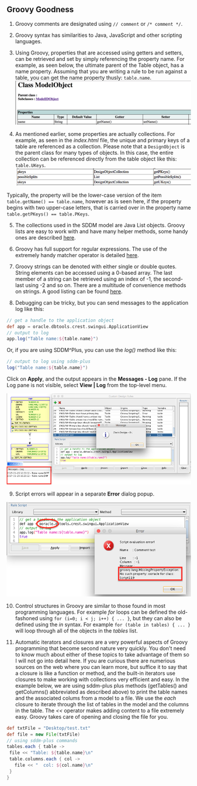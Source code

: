 ## Groovy Goodness
1. Groovy comments are designated using `// comment` or `/* comment */`.
2. Groovy syntax has similarities to Java, JavaScript and other scripting languages.
3. Using Groovy, properties that are accessed using getters and setters, can be retrieved and set by simply referencing the property name. For example, as seen below, the ultimate parent of the Table object, has a name property. Assuming that you are writing a rule to be run against a table, you can get the name property thusly: `table.name`.
 ![](images/getterSetter.png)

4. As mentioned earlier, some properties are actually collections. For example, as seen in the *index.html* file, the unique and primary keys of a table are referenced as a collection. Please note that a `DesignObject` is the parent class for many types of objects. In this case, the entire collection can be referenced directly from the table object like this: `table.UKeys`.
 ![](images/pkAndUk.png)

 Typically, the property will be the lower-case version of the item `table.getName() == table.name`, however as is seen here, if the property begins with two upper-case letters, that is carried over in the property name `table.getPKeys() == table.PKeys`.

5. The collections used in the SDDM model are Java List objects. Groovy lists are easy to work with and have many helper methods, some handy ones are described [here](http://grails.asia/groovy-list-tutorial-and-examples).

6. Groovy has  full support for regular expressions. The use of the extremely handy matcher operator is detailed [here](http://mrhaki.blogspot.com/2009/09/groovy-goodness-matchers-for-regular.html).

7. Groovy strings can be denoted with either single or double quotes. String elements can be accessed using a 0-based array. The last member of a string can be retrieved using an index of -1, the second-last using -2 and so on. There are a multitude of convenience methods on strings. A good listing can be found [here](https://www.tutorialspoint.com/groovy/groovy_strings.htm).
8. Debugging can be tricky, but you can send messages to the application log like this:
```groovy
// get a handle to the application object
def app = oracle.dbtools.crest.swingui.ApplicationView
// output to log
app.log("Table name:${table.name}")
```
Or, if you are using SDDM^Plus, you can use the *log()* method like this:
```groovy
// output to log using sddm-plus
log("Table name:${table.name}")
```
Click on **Apply**, and the output appears in the **Messages - Log** pane. If the Log pane is not visible, select **View | Log** from the top-level menu.

 ![](images/useLog.png)

9. Script errors will appear in a separate **Error** dialog popup.

 ![](images/errorMsg.png)

10. Control structures in Groovy are similar to those found in most programming languages. For example *for* loops can be defined the old-fashoned using `for (i=0; i < j; i++) { ... }`, but they can also be defined using the *in* syntax. For example  `for (table in tables) { ... }` will loop through all of the objects in the *tables* list.

11. Automatic iterators and closures are a very powerful aspects of Groovy programming that become second nature very quickly. You don't need to know much about either of these topics to take advantage of them so I will not go into detail here. If you are curious there are numerious sources on the web where you can learn more, but suffice it to say that a closure is like a function or method, and the built-in iterators use closures to make working with collections very efficient and easy. In the example below, we are using sddm-plus plus methods (getTables() and getColumns() abbreviated as described above) to print the table names and the associated colums from a model to a file. We use the *each* closure to iterate through the list of tables in the model and the columns in the table. The *<<* operator makes adding content to a file extremely easy. Groovy takes care of opening and closing the file for you.

 ```groovy
def txtFile = "Desktop/test.txt"
def file = new File(txtFile)
// using sddm-plus commands
tables.each { table ->
  file << "Table: ${table.name}\n"
  table.columns.each { col ->
    file << "  col: ${col.name}\n"
  }
}
```
